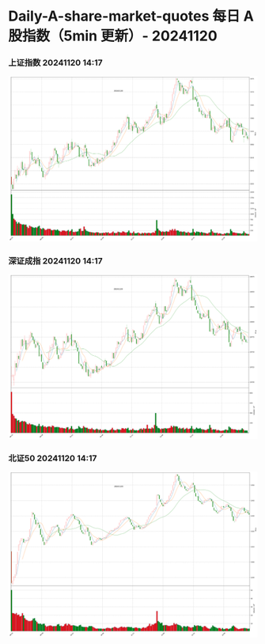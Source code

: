 
# Daily-A-share-market-quotes 每日 A 股指数（5min 更新）- 20241120

### 上证指数 20241120 14:17
![](./fig/2024/11/20241120-sh000001.png)

### 深证成指 20241120 14:17
![](./fig/2024/11/20241120-sz399001.png)

### 北证50 20241120 14:17
![](./fig/2024/11/20241120-bj899050.png)
